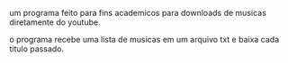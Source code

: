 um programa feito para fins academicos para downloads de musicas diretamente do youtube.

o programa recebe uma lista de musicas em um arquivo txt e baixa cada titulo passado.
